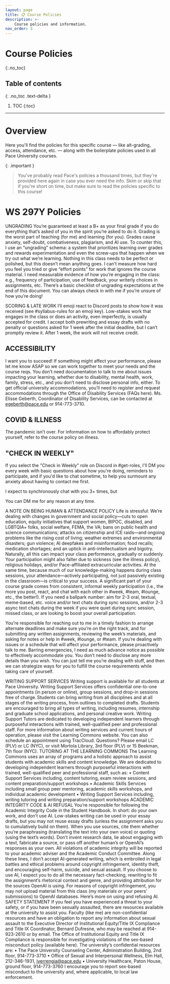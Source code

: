 ```yaml
---
layout: page
title: 📋 Course Policies
description: >-
    Course policies and information.
nav_order: 3
---
```


# Course Policies
{:.no_toc}

## Table of contents
{: .no_toc .text-delta }

1. TOC
{:toc}

---

# Overview

Here you'll find the policies for this specific course — like alt-grading, access, attendance, etc. — along with the boilerplate policies used in all Pace University courses.  

{: .important }
> You've probably read Pace's policies a thousand times, but they're provided here again in case you ever need the info. Skim or skip that if you're short on time, but make sure to read the policies specific to this course!


# WS 297Y Policies

UNGRADING
You’re guaranteed at least a B+ as your final grade if you do everything that’s asked of you in the spirit you’re asked to do it. 
Grading is the worst part of teaching (for me) and learning (for you). Grades cause anxiety, self-doubt, combativeness, plagiarism, and AI use. To counter this, I use an “ungrading” schema: a system that prioritizes learning over grades and rewards experimentation and even the screw-ups that happen when we try out what we’re learning.
Nothing in this class needs to be perfect or polished, but this doesn’t mean anything goes. I can’t measure how hard you feel you tried or give “effort points” for work that ignores the course material. I need measurable evidence of how you’re engaging in the class: e.g., frequency of participation, use of feedback, your writerly choices in assignments, etc.
There’s a basic checklist of ungrading expectations at the end of this document. You can always check in with me if you’re unsure of how you’re doing!


SCORING & LATE WORK
I’ll emoji react to Discord posts to show how it was received (see #syllabus-rules for an emoji key). Low-stakes work that engages in the class or does an activity, even imperfectly, is usually accepted for credit. I accept both prewriting and essay drafts with no penalty or questions asked for 1 week after the initial deadline, but I can’t promptly review it. After 1 week, the work will not receive credit.


## ACCESSIBILITY
I want you to succeed! If something might affect your performance, please let me know ASAP so we can work together to meet your needs and the course reqs. You don’t need documentation to talk to me about issues impacting your learning, whether due to disability, mental health, work, family, stress, etc., and you don’t need to disclose personal info, either. 
To get official university accommodations, you’ll need to register and request accommodations through the Office of Disability Services (FAQs here). Ms. Elisse Geberth, Coordinator of Disability Services, can be contacted at egeberth@pace.edu or 914-773-3710.

## COVID & ILLNESS
The pandemic isn’t over. For information on how to affordably protect yourself, refer to the course policy on illness.

## "CHECK IN WEEKLY"


If you select the "Check in Weekly" role on Discord in #get-roles, I'll DM you every week with basic questions about how you're doing, reminders to participate, and if you'd like to chat sometime, to help you surmount any anxiety about having to contact me first.

I expect to synchronously chat with you 3+ times, but 

You can DM me for any reason at any time. 






A NOTE ON BEING HUMAN & ATTENDANCE POLICY
Life is stressful: We’re dealing with changes in government and social policy—cuts to open education, equity initiatives that support women, BIPOC, disabled, and LGBTQIA+ folks, social welfare, FEMA, the VA; bans on public health and science communications; attacks on citizenship and ICE raids—and ongoing problems like the rising cost of living; weather extremes and environmental disasters; gun violence; AI deepfakes and misinformation; food recalls; medication shortages; and an uptick in anti-intellectualism and bigotry. 
Naturally, all this can impact your class performance, gradually or suddenly. Your participation might also falter due to sickness (see the illness policy), religious holidays, and/or Pace-affiliated extracurricular activities. At the same time, because much of our knowledge-making happens during class sessions, your attendance—actively participating, not just passively existing in the classroom—is critical to your success. 
A significant part of your course grade comes from consistent, informal weekly participation (i.e., the more you post, react, and chat with each other in #week, #team, #lounge, etc., the better!). If you need a ballpark number: aim for 2-3 oral, textual, meme-based, etc. voice and/or text chats during sync sessions, and/or 2-3 async text chats during the week if you were quiet during sync session, missed class, or are looking to boost your overall participation. 

You’re responsible for reaching out to me in a timely fashion to arrange alternate deadlines and make sure you’re on the right track, and for submitting any written assignments, reviewing the week’s materials, and asking for notes or help in #week, #lounge, or #team. If you’re dealing with issues or a schedule that will affect your performance, please proactively talk to me. Barring emergencies, I need as much advance notice as possible to effectively accommodate you. You don’t need to disclose any more details than you wish. You can just tell me you’re dealing with stuff, and then we can strategize ways for you to fulfill the course requirements while taking care of yourself. 


WRITING SUPPORT SERVICES
Writing support is available for all students at Pace University. Writing Support Services offers confidential one-to-one appointments (in person or online), group sessions, and drop-in sessions free of charge. Students can bring writing from all disciplines and at all stages of the writing process, from outlines to completed drafts. Students are encouraged to bring all types of writing, including resumes, internship and graduate school applications, and personal creative work. Writing Support Tutors are dedicated to developing independent learners through purposeful interactions with trained, well-qualified peer and professional staff. For more information about writing services and current hours of operation, please visit the Learning Commons website. You can also schedule an appointment using TracCloud. Questions? Please email LC (PLV) or LC (NYC), or visit Mortola Library, 3rd floor (PLV) or 15 Beekman, 7th floor (NYC).
TUTORING AT THE LEARNING COMMONS
The Learning Commons uses an array of programs and a holistic approach to assist students with academic skills and content knowledge. We are dedicated to developing independent learners through purposeful interactions with trained, well-qualified peer and professional staff, such as:
•	Content Support Services including, content tutoring, exam review sessions, and content preparation/support workshops
•	Academic Skills Services including small group peer mentoring, academic skills workshops, and individual academic development
•	Writing Support Services including, writing tutoring and writing preparation/support workshops
ACADEMIC INTEGRITY CODE & AI REFUSAL
You’re responsible for following the Academic Integrity Code in the Student Handbook. In short: do your own work, and don’t use AI. Low-stakes writing can be used in your essay drafts, but you may not reuse essay drafts (unless the assignment asks you to cumulatively build on them). When you use sources, cite them whether you’re paraphrasing (translating the text into your own voice) or quoting (using the text’s words). Don’t invent research data, lie about engaging with a text, fabricate a source, or pass off another human’s or OpenAI’s responses as your own. All violations of academic integrity will be reported to your academic adviser and the Academic Conduct Committee. 
Along these lines, I don’t accept AI-generated writing, which is embroiled in legal battles and ethical problems around copyright infringement, identity theft, and encouraging self-harm, suicide, and sexual assault. If you choose to use AI, I expect you to do all the necessary fact-checking, rewriting to fit the assignment’s rhetorical context and genre, and providing attribution for the sources OpenAI is using. For reasons of copyright infringement, you may not upload material from this class (my materials or your peers’ submissions) to OpenAI databases. Here’s more on using and refusing AI.
SAFETY STATEMENT
If you feel you have experienced a threat to your safety, or if you have been sexually assaulted, there are resources available at the university to assist you. Faculty (like me) are non-confidential resources and have an obligation to report any information about sexual assault to the Executive Director of Institutional Equity/Title IX Compliance and Title IX Coordinator, Bernard Dufresne, who may be reached at 914-923-2610 or by email. The Office of Institutional Equity and Title IX Compliance is responsible for investigating violations of the sex-based misconduct policy (available here). The university’s confidential resources are:
•	The Pace University Counseling Center, Administration Building, 2nd floor, 914-773-3710
•	Office of Sexual and Interpersonal Wellness, Elm Hall, 212-346-1931, jverrengia@pace.edu
•	University Healthcare, Paton House, ground floor, 914-773-3760
I encourage you to report sex-based misconduct to the university and, where applicable, to local law enforcement. 
